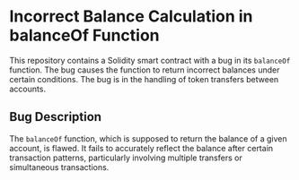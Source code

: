 # Incorrect Balance Calculation in balanceOf Function

This repository contains a Solidity smart contract with a bug in its `balanceOf` function. The bug causes the function to return incorrect balances under certain conditions.  The bug is in the handling of token transfers between accounts.

## Bug Description

The `balanceOf` function, which is supposed to return the balance of a given account, is flawed.  It fails to accurately reflect the balance after certain transaction patterns, particularly involving multiple transfers or simultaneous transactions.